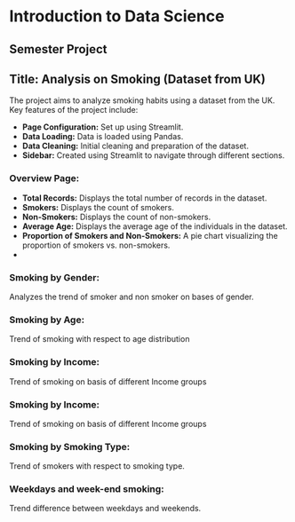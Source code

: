 # Introduction to Data Science  
## Semester Project  
## Title: Analysis on Smoking (Dataset from UK)

The project aims to analyze smoking habits using a dataset from the UK. Key features of the project include:

- **Page Configuration:** Set up using Streamlit.
- **Data Loading:** Data is loaded using Pandas.
- **Data Cleaning:** Initial cleaning and preparation of the dataset.
- **Sidebar:** Created using Streamlit to navigate through different sections.
  
### Overview Page:
- **Total Records:** Displays the total number of records in the dataset.
- **Smokers:** Displays the count of smokers.
- **Non-Smokers:** Displays the count of non-smokers.
- **Average Age:** Displays the average age of the individuals in the dataset.
- **Proportion of Smokers and Non-Smokers:** A pie chart visualizing the proportion of smokers vs. non-smokers.
- 
### Smoking by Gender:
Analyzes the trend of smoker and non smoker on bases of gender. 

### Smoking by Age:
Trend of smoking with respect to age distribution

### Smoking by Income:
Trend of smoking on basis of different Income groups

### Smoking by Income:
Trend of smoking on basis of different Income groups

### Smoking by Smoking Type:
Trend of smokers with respect to smoking type.

### Weekdays and week-end smoking:
Trend difference between weekdays and weekends.

